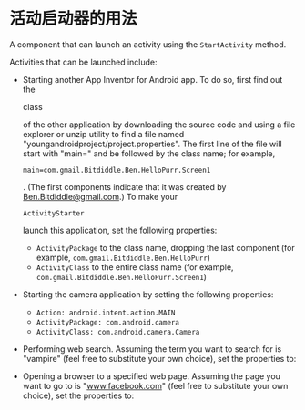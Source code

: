 # 活动启动器的用法

A component that can launch an activity using the `StartActivity` method.

Activities that can be launched include:

-   Starting another App Inventor for Android app. To do so, first find out the

     

    class

     

    of the other application by downloading the source code and using a file explorer or unzip utility to find a file named "youngandroidproject/project.properties". The first line of the file will start with "main=" and be followed by the class name; for example,

     

    ```
    main=com.gmail.Bitdiddle.Ben.HelloPurr.Screen1
    ```

    . (The first components indicate that it was created by Ben.Bitdiddle@gmail.com.) To make your

    ```
    ActivityStarter
    ```

     

    launch this application, set the following properties:

    -   `ActivityPackage` to the class name, dropping the last component (for example, `com.gmail.Bitdiddle.Ben.HelloPurr`)
    -   `ActivityClass` to the entire class name (for example, `com.gmail.Bitdiddle.Ben.HelloPurr.Screen1`)

-   Starting the camera application by setting the following properties:

    -   `Action: android.intent.action.MAIN`
    -   `ActivityPackage: com.android.camera`
    -   `ActivityClass: com.android.camera.Camera`

-   Performing web search. Assuming the term you want to search for is "vampire" (feel free to substitute your own choice), set the properties to:

-   Opening a browser to a specified web page. Assuming the page you want to go to is "www.facebook.com" (feel free to substitute your own choice), set the properties to:
